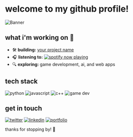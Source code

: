 # welcome to my github profile!

![Banner](https://user-images.githubusercontent.com/74038190/225813708-98b745f2-7d22-48cf-9150-083f1b00d6c9.gif)

## what i'm working on 🚀
- 🛠️ **building:** [your project name](https://github.com/your-username/project)
- 🎧 **listening to:** [![spotify now playing](https://spotify-github-profile.vercel.app/api/view?uid=your-spotify-id&cover_image=true&theme=default)](https://open.spotify.com/user/your-spotify-id)
- 🔍 **exploring:** game development, ai, and web apps

## tech stack
![python](https://img.shields.io/badge/-python-3776AB?style=flat-square&logo=python&logoColor=white)
![javascript](https://img.shields.io/badge/-javascript-F7DF1E?style=flat-square&logo=javascript&logoColor=black)
![c++](https://img.shields.io/badge/-c++-00599C?style=flat-square&logo=c%2B%2B&logoColor=white)
![game dev](https://img.shields.io/badge/-game%20dev-ff6600?style=flat-square&logo=unity&logoColor=white)

## get in touch
[![twitter](https://img.shields.io/badge/-twitter-1DA1F2?style=flat-square&logo=twitter&logoColor=white)](https://twitter.com/yourhandle)
[![linkedin](https://img.shields.io/badge/-linkedin-0077B5?style=flat-square&logo=linkedin&logoColor=white)](https://linkedin.com/in/yourhandle)
[![portfolio](https://img.shields.io/badge/-portfolio-ff6600?style=flat-square&logo=firefox&logoColor=white)](https://yourwebsite.com)

thanks for stopping by! 🚀
